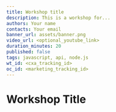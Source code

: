 ```yaml
---
title: Workshop title
description: This is a workshop for...
authors: Your name
contacts: Your email
banner_url: assets/banner.png
video_url: <optional_youtube_link>
duration_minutes: 20
published: false
tags: javascript, api, node.js
wt_id: <cxa_tracking_id>
oc_id: <marketing_tracking_id>
---
```


# Workshop Title







